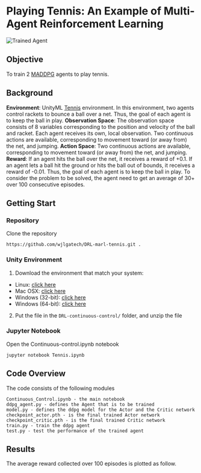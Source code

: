 [//]: # (Image References)

[image1]: https://user-images.githubusercontent.com/10624937/43851024-320ba930-9aff-11e8-8493-ee547c6af349.gif "Trained Agent"


# Playing Tennis: An Example of Multi-Agent Reinforcement Learning

![Trained Agent][image1]

 
## Objective

To train 2 [MADDPG](https://arxiv.org/abs/1706.02275) agents to play tennis. 

[image1]: https://user-images.githubusercontent.com/10624937/43851024-320ba930-9aff-11e8-8493-ee547c6af349.gif "Trained Agent"


## Background

**Environment**: UnityML [Tennis](https://github.com/Unity-Technologies/ml-agents/blob/master/docs/Learning-Environment-Examples.md#tennis) environment. In this environment, two agents control rackets to bounce a ball over a net.  Thus, the goal of each agent is to keep the ball in play.
**Observation Space**: The observation space consists of 8 variables corresponding to the position and velocity of the ball and racket. Each agent receives its own, local observation. Two continuous actions are available, corresponding to movement toward (or away from) the net, and jumping.
**Action Space**: Two continuous actions are available, corresponding to movement toward (or away from) the net, and jumping.
**Reward**: If an agent hits the ball over the net, it receives a reward of +0.1. If an agent lets a ball hit the ground or hits the ball out of bounds, it receives a reward of -0.01. Thus, the goal of each agent is to keep the ball in play.
To consider the problem to be solved, the agent need to get an average of 30+ over 100 consecutive episodes.

## Getting Start

### Repository

Clone the repository

```
https://github.com/wjlgatech/DRL-marl-tennis.git .
```

### Unity Environment

1. Download the environment that match your system:


- Linux: [click here](https://s3-us-west-1.amazonaws.com/udacity-drlnd/P2/Reacher/one_agent/Reacher_Linux.zip)
- Mac OSX: [click here](https://s3-us-west-1.amazonaws.com/udacity-drlnd/P2/Reacher/one_agent/Reacher.app.zip)
- Windows (32-bit): [click here](https://s3-us-west-1.amazonaws.com/udacity-drlnd/P2/Reacher/one_agent/Reacher_Windows_x86.zip)
- Windows (64-bit): [click here](https://s3-us-west-1.amazonaws.com/udacity-drlnd/P2/Reacher/one_agent/Reacher_Windows_x86_64.zip)


2.  Put the file in the `DRL-continuous-control/` folder, and unzip the file

### Jupyter Notebook

Open the Continuous-control.ipynb notebook

```
jupyter notebook Tennis.ipynb
```

## Code Overview

The code consists of the following modules

```
Continuous_Control.ipynb - the main notebook
ddpg_agent.py - defines the Agent that is to be trained
model.py - defines the ddpg model for the Actor and the Critic network
checkpoint_actor.pth - is the final trained Actor network
checkpoint_critic.pth - is the final trained Critic network
train.py - train the ddpg agent
test.py - test the performance of the trained agent
```

## Results
The average reward collected over 100 episodes is plotted as follow. 

